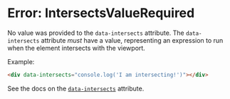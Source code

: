 # Error: IntersectsValueRequired

No value was provided to the `data-intersects` attribute. The `data-intersects` attribute _must_ have a value, representing an expression to run when the element intersects with the viewport.

Example:

```html
<div data-intersects="console.log('I am intersecting!')"></div>
```

See the docs on the [`data-intersects`](/reference/attribute_plugins#data-intersects) attribute.